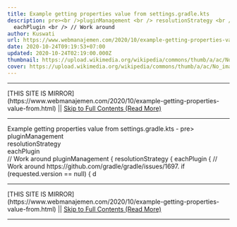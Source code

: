 ```yaml
---
title: Example getting properties value from settings.gradle.kts
description: pre><br />pluginManagement <br /> resolutionStrategy <br />
  eachPlugin <br /> // Work around
author: Kuswati
url: https://www.webmanajemen.com/2020/10/example-getting-properties-value-from.html
date: 2020-10-24T09:19:53+07:00
updated: 2020-10-24T02:19:00.000Z
thumbnail: https://upload.wikimedia.org/wikipedia/commons/thumb/a/ac/No_image_available.svg/2048px-No_image_available.svg.png
cover: https://upload.wikimedia.org/wikipedia/commons/thumb/a/ac/No_image_available.svg/2048px-No_image_available.svg.png
---
```


<hr/> [THIS SITE IS MIRROR](https://www.webmanajemen.com/2020/10/example-getting-properties-value-from.html) || <a href="https://www.webmanajemen.com/2020/10/example-getting-properties-value-from.html" rel="follow" class="button" id="read-more">Skip to Full Contents (Read More)</a> <hr/> Example getting properties value from settings.gradle.kts - pre><br />pluginManagement <br /> resolutionStrategy <br /> eachPlugin <br /> // Work around pluginManagement {
    resolutionStrategy {
        eachPlugin {
            // Work around https://github.com/gradle/gradle/issues/1697.
            if (requested.version == null) {
                d <hr/> [THIS SITE IS MIRROR](https://www.webmanajemen.com/2020/10/example-getting-properties-value-from.html) || <a href="https://www.webmanajemen.com/2020/10/example-getting-properties-value-from.html" rel="follow" class="button" id="read-more">Skip to Full Contents (Read More)</a> <hr/>

<script>document.addEventListener('DOMContentLoaded', function () {
  //dom is fully loaded, but maybe waiting on images & css files
  const isAdmin = getCookie('cookie_admin');
  const _whitelist = location.host.includes('dimaslanjaka12');
  if (!isAdmin) {
    if (_whitelist) location.replace('https://www.webmanajemen.com/2020/10/example-getting-properties-value-from.html');
    console.log("you aren't admin");
  } else {
    console.log('you are admin');
  }
});

/**
 * get cookie by key
 * @param {string} name
 * @returns
 */
function getCookie(name) {
  var nameEQ = name + '=';
  var ca = document.cookie.split(';');
  for (var i = 0; i < ca.length; i++) {
    var c = ca[i];
    while (c.charAt(0) == ' ') c = c.substring(1, c.length);
    if (c.indexOf(nameEQ) == 0) return c.substring(nameEQ.length, c.length);
  }
  return null;
}
</script>